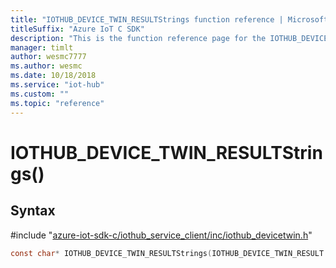 ```yaml
---                             
title: "IOTHUB_DEVICE_TWIN_RESULTStrings function reference | Microsoft Docs" 
titleSuffix: "Azure IoT C SDK"            
description: "This is the function reference page for the IOTHUB_DEVICE_TWIN_RESULTStrings() function in the Azure IoT C SDK. This SDK is used with Azure IoT Hub and Azure IoT Hub Device Provisioning Service"            
manager: timlt                 
author: wesmc7777              
ms.author: wesmc               
ms.date: 10/18/2018                    
ms.service: "iot-hub"             
ms.custom: ""                
ms.topic: "reference"        
---                            
```


# IOTHUB_DEVICE_TWIN_RESULTStrings()

## Syntax

\#include "[azure-iot-sdk-c/iothub_service_client/inc/iothub_devicetwin.h](../iothub-devicetwin-h.md)"  
```C
const char* IOTHUB_DEVICE_TWIN_RESULTStrings(IOTHUB_DEVICE_TWIN_RESULT  value);
```

